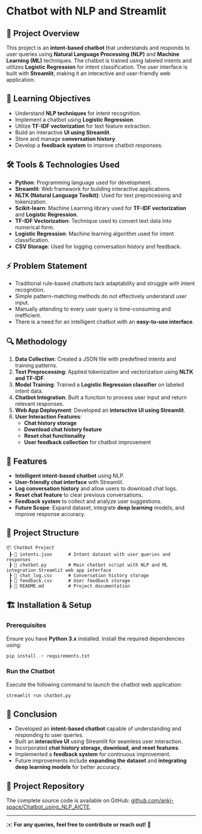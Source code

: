 # Chatbot with NLP and Streamlit

## 📌 Project Overview
This project is an **intent-based chatbot** that understands and responds to user queries using **Natural Language Processing (NLP)** and **Machine Learning (ML)** techniques. The chatbot is trained using labeled intents and utilizes **Logistic Regression** for intent classification. The user interface is built with **Streamlit**, making it an interactive and user-friendly web application.

## 🎯 Learning Objectives
- Understand **NLP techniques** for intent recognition.
- Implement a chatbot using **Logistic Regression**.
- Utilize **TF-IDF vectorization** for text feature extraction.
- Build an interactive **UI using Streamlit**.
- Store and manage **conversation history**.
- Develop a **feedback system** to improve chatbot responses.

## 🛠 Tools & Technologies Used
- **Python**: Programming language used for development.
- **Streamlit**: Web framework for building interactive applications.
- **NLTK (Natural Language Toolkit)**: Used for text preprocessing and tokenization.
- **Scikit-learn**: Machine Learning library used for **TF-IDF vectorization** and **Logistic Regression**.
- **TF-IDF Vectorization**: Technique used to convert text data into numerical form.
- **Logistic Regression**: Machine learning algorithm used for intent classification.
- **CSV Storage**: Used for logging conversation history and feedback.

## ⚡ Problem Statement
- Traditional rule-based chatbots lack adaptability and struggle with intent recognition.
- Simple pattern-matching methods do not effectively understand user input.
- Manually attending to every user query is time-consuming and inefficient.
- There is a need for an intelligent chatbot with an **easy-to-use interface**.

## 🔍 Methodology
1. **Data Collection**: Created a JSON file with predefined intents and training patterns.
2. **Text Preprocessing**: Applied tokenization and vectorization using **NLTK and TF-IDF**.
3. **Model Training**: Trained a **Logistic Regression classifier** on labeled intent data.
4. **Chatbot Integration**: Built a function to process user input and return relevant responses.
5. **Web App Deployment**: Developed an **interactive UI using Streamlit**.
6. **User Interaction Features**:
   - **Chat history storage**
   - **Download chat history feature**
   - **Reset chat functionality**
   - **User feedback collection** for chatbot improvement

## 🚀 Features
- **Intelligent intent-based chatbot** using NLP.
- **User-friendly chat interface** with Streamlit.
- **Log conversation history** and allow users to download chat logs.
- **Reset chat feature** to clear previous conversations.
- **Feedback system** to collect and analyze user suggestions.
- **Future Scope**: Expand dataset, integrate **deep learning** models, and improve response accuracy.

## 📂 Project Structure
```
📦 Chatbot Project
 ┣ 📜 intents.json      # Intent dataset with user queries and responses
 ┣ 📜 chatbot.py        # Main chatbot script with NLP and ML integration Streamlit web app interface
 ┣ 📜 chat_log.csv      # Conversation history storage
 ┣ 📜 feedback.csv      # User feedback storage
 ┣ 📜 README.md         # Project documentation
```

## 🏗 Installation & Setup
### Prerequisites
Ensure you have **Python 3.x** installed. Install the required dependencies using:
```bash
pip install -r requirements.txt
```

### Run the Chatbot
Execute the following command to launch the chatbot web application:
```bash
streamlit run chatbot.py
```

## 🎯 Conclusion
- Developed an **intent-based chatbot** capable of understanding and responding to user queries.
- Built an **interactive UI** using Streamlit for seamless user interaction.
- Incorporated **chat history storage, download, and reset features**.
- Implemented a **feedback system** for continuous improvement.
- Future improvements include **expanding the dataset** and **integrating deep learning models** for better accuracy.

## 🔗 Project Repository
The complete source code is available on GitHub: [github.com/anki-space/Chatbot_using_NLP_AICTE](https://github.com/anki-space/Chatbot_using_NLP_AICTE).

---
✉️ **For any queries, feel free to contribute or reach out!** 🚀

